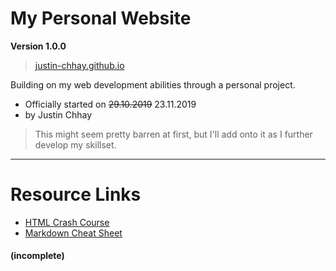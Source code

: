 # My Personal Website
**Version 1.0.0**
> [justin-chhay.github.io](justin-chhay.github.io)

Building on my web development abilities through a personal project.
* Officially started on ~~29.10.2019~~ 23.11.2019
* by Justin Chhay
> This might seem pretty barren at first, but I'll add onto it as I further develop my skillset.

*** 
# Resource Links
* [HTML Crash Course](https://www.youtube.com/watch?v=UB1O30fR-EE)
* [Markdown Cheat Sheet](https://github.com/adam-p/markdown-here/wiki/Markdown-Cheatsheet)
#### (incomplete)